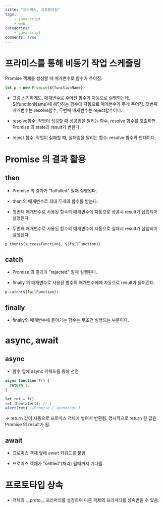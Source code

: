 ```yaml
---
title: "프라미스, 프로토타입"
tags: 
    - javascript
    - web
categories: 
    - javascript
comments: true
---
```


# 프라미스를 통해 비동기 작업 스케줄링

Promise 객체를 생성할 때 매개변수로 함수가 주어짐.
```js
let p = new Promise(${functionName})
```
- 그럼 신기하게도, 매개변수로 주어진 함수가 자동으로 실행되는데, ${functionName}에 해당하는 함수에 자동으로 매개변수가 두개 주어짐. 첫번째 매개변수는 resolve함수, 두번때 매개변수는 reject함수이다.

- resolve함수: 작업이 성공할 때 성공임을 알리는 함수. resolve 함수를 호출하면 Promise 의 state과 result가 변한다.

- reject 함수: 작업이 실패할 때, 실패임을 알리는 함수. resolve 함수와 반대이다.


# Promise 의 결과 활용

## then

- Promise 의 결과가 "fulfulled" 일때 실행된다.

- then 의 매개변수로 최대 두개의 함수롤 받는다.

- 첫번재 매개변수로 사용된 함수의 매개변수에 자동으로 성공시 result가 삽입되어 실행된다.

- 두번째 매개변수로 사용된 함수의 매개변수에 자동으로 실패시 result가 삽입되어 실행된다.

```js
p.then(${successFunction}, $(failFunction))
```

## catch

- Promise 의 결과가 "rejected" 일때 실행된다.

- finally 의 매개변수로 사용된 함수의 매개변수에에 자동으로 result가 들어간다.

```js
p.catch(${failFunction})
```

## finally

- finally의 매개변수에 들어가는 함수는 무조건 실행되는 부분이다.

# async, await

## async

- 함수 앞에 async 키워드를 통해 선언

```js
async function f() {
  return 1;
}

let ret = f()
ret.then(alert); // 1
alert(ret) //Promise { <pending> }
```

-> return 값이 자동으로 프로미스 객체에 쌓여서 반환됨. 명시적으로 return 한 값은 Promise 의 result가 됨.

## await

- 프로미스 객체 앞에 await 키워드를 붙임

- 프로미스 객체가 "settled"(처리) 될때까지 기다림.


# 프로토타입 상속

- 객체의 \_\_proto\_\_ 프러퍼티를 설정하여 다른 객체의 프러퍼티를 상속받을 수 있음.